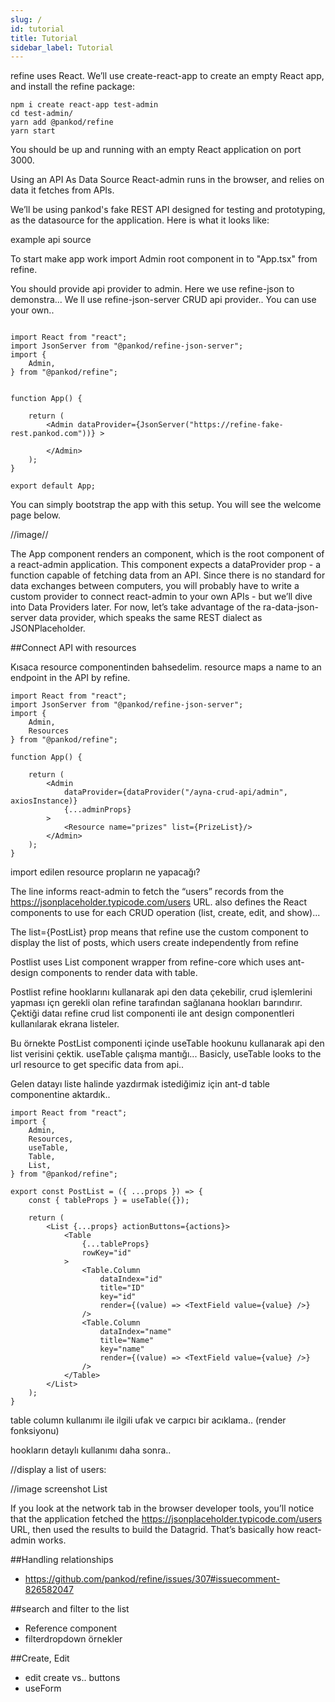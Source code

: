 ```yaml
---
slug: /
id: tutorial
title: Tutorial
sidebar_label: Tutorial
---
```



refine uses React. We’ll use create-react-app to create an empty React app, and install the refine package:


````
npm i create react-app test-admin
cd test-admin/
yarn add @pankod/refine 
yarn start

````

You should be up and running with an empty React application on port 3000.

Using an API As Data Source
React-admin runs in the browser, and relies on data it fetches from APIs.

We’ll be using pankod's  fake REST API designed for testing and prototyping, as the datasource for the application. Here is what it looks like:



example api source


To start make app work import Admin root component in to "App.tsx"  from refine.

You should provide api provider to admin. Here we use refine-json to demonstra...
We ll use refine-json-server CRUD api provider.. You can use your own..

```

import React from "react";
import JsonServer from "@pankod/refine-json-server";
import {
    Admin,
} from "@pankod/refine";

    
function App() {

    return (
        <Admin dataProvider={JsonServer("https://refine-fake-rest.pankod.com"))} >
      
        </Admin>
    );
}

export default App;

```

You can simply bootstrap the app with this setup. You will see the welcome page below.


//image//


The App component renders an <Admin> component, which is the root component of a react-admin application. This component expects a dataProvider prop - a function capable of fetching data from an API. Since there is no standard for data exchanges between computers, you will probably have to write a custom provider to connect react-admin to your own APIs - but we’ll dive into Data Providers later. For now, let’s take advantage of the ra-data-json-server data provider, which speaks the same REST dialect as JSONPlaceholder.


##Connect API with resources 

Kısaca resource componentinden bahsedelim. 
resource maps a name to an endpoint in the API by refine.



```
import React from "react";
import JsonServer from "@pankod/refine-json-server";
import {
    Admin,
    Resources
} from "@pankod/refine";

function App() {
 
    return (
        <Admin
            dataProvider={dataProvider("/ayna-crud-api/admin", axiosInstance)}
            {...adminProps}
        >
            <Resource name="prizes" list={PrizeList}/>
        </Admin>
    );
}
```

import edilen resource propların ne yapacağı?

The line <Resource name="users" /> informs react-admin to fetch the “users” records from the https://jsonplaceholder.typicode.com/users URL. <Resource> also defines the React components to use for each CRUD operation (list, create, edit, and show)...


The list={PostList} prop means that refine  use the <PostList> custom component to display the list of posts, which users create independently from refine  

Postlist uses List component wrapper from refine-core  which uses ant-design components to render data with table.

Postlist refine hooklarını kullanarak api den data çekebilir, crud işlemlerini yapması içn gerekli olan refine  tarafından sağlanana hookları barındırır. Çektiği dataı refine crud list componenti ile ant design componentleri kullanılarak ekrana listeler.

Bu örnekte PostList componenti içinde useTable hookunu kullanarak api den list verisini çektik. useTable çalışma mantığı...
Basicly, useTable looks to the url resource to get specific data from api..

Gelen datayı liste halinde yazdırmak istediğimiz için ant-d table componentine aktardık..

```
import React from "react";
import {
    Admin,
    Resources,
    useTable,
    Table,
    List,
} from "@pankod/refine";

export const PostList = ({ ...props }) => {
    const { tableProps } = useTable({});

    return (
        <List {...props} actionButtons={actions}>
            <Table
                {...tableProps}
                rowKey="id"
            >
                <Table.Column
                    dataIndex="id"
                    title="ID"
                    key="id"
                    render={(value) => <TextField value={value} />}
                />
                <Table.Column
                    dataIndex="name"
                    title="Name"
                    key="name"
                    render={(value) => <TextField value={value} />}
                />
            </Table>
        </List>
    );
}
```

table column kullanımı ile ilgili ufak ve carpıcı bir acıklama..
(render fonksiyonu)

hookların detaylı kullanımı daha sonra..


//display a list of users:

//image screenshot List


If you look at the network tab in the browser developer tools, you’ll notice that the application fetched the https://jsonplaceholder.typicode.com/users URL, then used the results to build the Datagrid. That’s basically how react-admin works.


##Handling relationships

- https://github.com/pankod/refine/issues/307#issuecomment-826582047

##search and filter to the list

- Reference component
- filterdropdown örnekler

##Create, Edit

- edit create vs.. buttons
- useForm